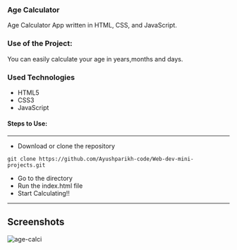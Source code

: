 ### Age Calculator

Age  Calculator App written in HTML, CSS, and JavaScript.

### Use of the Project:
You can easily calculate your age in years,months and days.

### Used Technologies
  * HTML5
  * CSS3
  * JavaScript


#### Steps to Use:

---

- Download or clone the repository

```
git clone https://github.com/Ayushparikh-code/Web-dev-mini-projects.git
```

- Go to the directory
- Run the index.html file
- Start Calculating!!
--- 

## Screenshots 
![age-calci](https://user-images.githubusercontent.com/69195262/124578604-fa787f80-de6b-11eb-9c74-b1dcf3cc0b4f.png)


